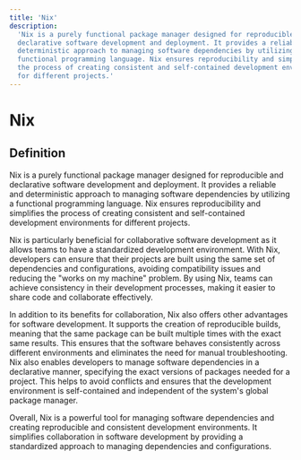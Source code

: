 ```yaml
---
title: 'Nix'
description:
  'Nix is a purely functional package manager designed for reproducible and
  declarative software development and deployment. It provides a reliable and
  deterministic approach to managing software dependencies by utilizing a
  functional programming language. Nix ensures reproducibility and simplifies
  the process of creating consistent and self-contained development environments
  for different projects.'
---
```


# Nix

## Definition

Nix is a purely functional package manager designed for reproducible and
declarative software development and deployment. It provides a reliable and
deterministic approach to managing software dependencies by utilizing a
functional programming language. Nix ensures reproducibility and simplifies the
process of creating consistent and self-contained development environments for
different projects.

Nix is particularly beneficial for collaborative software development as it
allows teams to have a standardized development environment. With Nix,
developers can ensure that their projects are built using the same set of
dependencies and configurations, avoiding compatibility issues and reducing the
"works on my machine" problem. By using Nix, teams can achieve consistency in
their development processes, making it easier to share code and collaborate
effectively.

In addition to its benefits for collaboration, Nix also offers other advantages
for software development. It supports the creation of reproducible builds,
meaning that the same package can be built multiple times with the exact same
results. This ensures that the software behaves consistently across different
environments and eliminates the need for manual troubleshooting. Nix also
enables developers to manage software dependencies in a declarative manner,
specifying the exact versions of packages needed for a project. This helps to
avoid conflicts and ensures that the development environment is self-contained
and independent of the system's global package manager.

Overall, Nix is a powerful tool for managing software dependencies and creating
reproducible and consistent development environments. It simplifies
collaboration in software development by providing a standardized approach to
managing dependencies and configurations.
